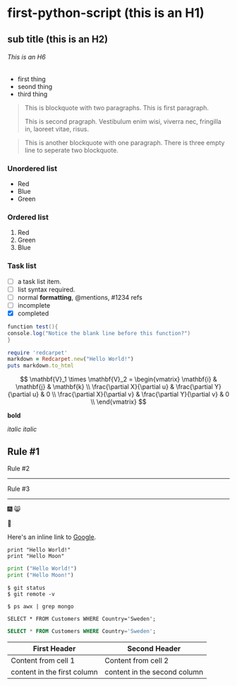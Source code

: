 # first-python-script (this is an H1)
## sub title (this is an H2)
###### This is an H6
- first thing 
- seond thing 
- third thing 

> This is blockquote with two paragraphs. This is first paragraph.
>
> This is second pragraph. Vestibulum enim wisi, viverra nec, fringilla in, laoreet vitae, risus.


> This is another blockquote with one paragraph. There is three empty line to seperate two blockquote.

### Unordered list 
* Red
* Blue 
* Green
>
### Ordered list 
1. Red 
2. Green
3. Blue
>
### Task list
- [ ] a task list item. 
- [ ] list syntax required. 
- [ ] normal **formatting**, @mentions, #1234 refs
- [ ] incomplete 
- [x] completed 
>

```java
function test(){
console.log("Notice the blank line before this function?")
}
```

```ruby 
require 'redcarpet'
markdown = Redcarpet.new("Hello World!")
puts markdown.to_html
```
>
>
>
$$
\mathbf{V}_1 \times \mathbf{V}_2 =  \begin{vmatrix}
\mathbf{i} & \mathbf{j} & \mathbf{k} \\
\frac{\partial X}{\partial u} &  \frac{\partial Y}{\partial u} & 0 \\
\frac{\partial X}{\partial v} &  \frac{\partial Y}{\partial v} & 0 \\
\end{vmatrix}
$$
>
>
>
>
**bold**
>
*italic*
_italic_
>
>
>
Rule #1 
---
Rule #2 
*******
Rule #3 
___

>
:fireworks:
:smile_cat: 
>
:watermelon:
>
Here's an inline link to [Google](http://www.google.com/). 
>
```
print "Hello World!" 
print "Hello Moon"
```
>
```Python
print ("Hello World!") 
print ("Hello Moon!") 
```
>
```
$ git status 
$ git remote -v

$ ps awx | grep mongo 
```
>
```
SELECT * FROM Customers WHERE Country='Sweden'; 
```
>
```sql 
SELECT * FROM Customers WHERE Country='Sweden'; 
```
>
First Header | Second Header 
-----------  |  -----------
Content from cell 1 | Content from cell 2
content in the first column | content in the second column 

